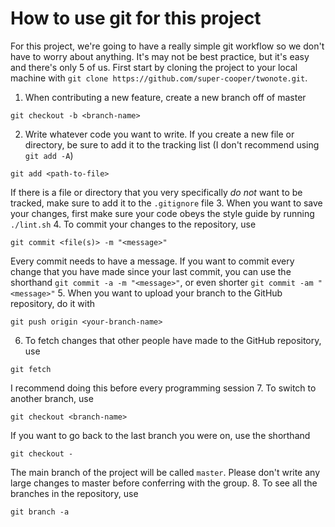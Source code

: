 # How to use git for this project

For this project, we're going to have a really simple git workflow so we don't
have to worry about anything. It's may not be best practice, but it's easy
and there's only 5 of us. First start by cloning the project to your local machine
with `git clone https://github.com/super-cooper/twonote.git`.

1. When contributing a new feature, create a new branch off of master
```
git checkout -b <branch-name>
```
2. Write whatever code you want to write. If you create a new file or directory, be sure to
add it to the tracking list (I don't recommend using `git add -A`)
```
git add <path-to-file>
```
If there is a file or directory that you very specifically *do not* want to be tracked, make
sure to add it to the `.gitignore` file
3. When you want to save your changes, first make sure your code obeys the style
guide by running `./lint.sh`
4. To commit your changes to the repository, use
```
git commit <file(s)> -m "<message>"
```
Every commit needs to have a message. If you want to commit every change that you
have made since your last commit, you can use the shorthand `git commit -a -m "<message>"`,
or even shorter `git commit -am "<message>"`
5. When you want to upload your branch to the GitHub repository, do it with
```
git push origin <your-branch-name>
```
6. To fetch changes that other people have made to the GitHub repository, use
```
git fetch
```
I recommend doing this before every programming session
7. To switch to another branch, use
```
git checkout <branch-name>
```
If you want to go back to the last branch you were on, use the shorthand
```
git checkout -
```
The main branch of the project will be called `master`. Please don't write any
large changes to master before conferring with the group.
8. To see all the branches in the repository, use
```
git branch -a
```
